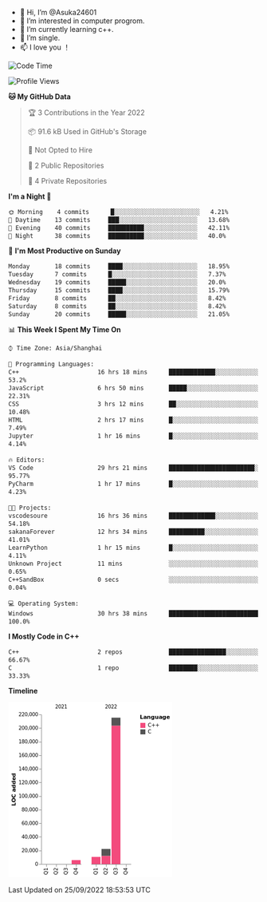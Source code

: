 - 👋 Hi, I’m @Asuka24601
- 👀 I’m interested in computer progrom.
- 🌱 I’m currently learning c++.
- 💞️ I’m single.
- 📫 I love you ！

<!--START_SECTION:waka-->
![Code Time](http://img.shields.io/badge/Code%20Time-189%20hrs%2053%20mins-blue)

![Profile Views](http://img.shields.io/badge/Profile%20Views-0-blue)

**🐱 My GitHub Data** 

> 🏆 3 Contributions in the Year 2022
 > 
> 📦 91.6 kB Used in GitHub's Storage 
 > 
> 🚫 Not Opted to Hire
 > 
> 📜 2 Public Repositories 
 > 
> 🔑 4 Private Repositories  
 > 
**I'm a Night 🦉** 

```text
🌞 Morning    4 commits      █░░░░░░░░░░░░░░░░░░░░░░░░   4.21% 
🌆 Daytime    13 commits     ███░░░░░░░░░░░░░░░░░░░░░░   13.68% 
🌃 Evening    40 commits     ██████████░░░░░░░░░░░░░░░   42.11% 
🌙 Night      38 commits     ██████████░░░░░░░░░░░░░░░   40.0%

```
📅 **I'm Most Productive on Sunday** 

```text
Monday       18 commits     ████░░░░░░░░░░░░░░░░░░░░░   18.95% 
Tuesday      7 commits      █░░░░░░░░░░░░░░░░░░░░░░░░   7.37% 
Wednesday    19 commits     █████░░░░░░░░░░░░░░░░░░░░   20.0% 
Thursday     15 commits     ████░░░░░░░░░░░░░░░░░░░░░   15.79% 
Friday       8 commits      ██░░░░░░░░░░░░░░░░░░░░░░░   8.42% 
Saturday     8 commits      ██░░░░░░░░░░░░░░░░░░░░░░░   8.42% 
Sunday       20 commits     █████░░░░░░░░░░░░░░░░░░░░   21.05%

```


📊 **This Week I Spent My Time On** 

```text
⌚︎ Time Zone: Asia/Shanghai

💬 Programming Languages: 
C++                      16 hrs 18 mins      █████████████░░░░░░░░░░░░   53.2% 
JavaScript               6 hrs 50 mins       █████░░░░░░░░░░░░░░░░░░░░   22.31% 
CSS                      3 hrs 12 mins       ██░░░░░░░░░░░░░░░░░░░░░░░   10.48% 
HTML                     2 hrs 17 mins       █░░░░░░░░░░░░░░░░░░░░░░░░   7.49% 
Jupyter                  1 hr 16 mins        █░░░░░░░░░░░░░░░░░░░░░░░░   4.14%

🔥 Editors: 
VS Code                  29 hrs 21 mins      ████████████████████████░   95.77% 
PyCharm                  1 hr 17 mins        █░░░░░░░░░░░░░░░░░░░░░░░░   4.23%

🐱‍💻 Projects: 
vscodesoure              16 hrs 36 mins      █████████████░░░░░░░░░░░░   54.18% 
sakanaForever            12 hrs 34 mins      ██████████░░░░░░░░░░░░░░░   41.01% 
LearnPython              1 hr 15 mins        █░░░░░░░░░░░░░░░░░░░░░░░░   4.11% 
Unknown Project          11 mins             ░░░░░░░░░░░░░░░░░░░░░░░░░   0.65% 
C++SandBox               0 secs              ░░░░░░░░░░░░░░░░░░░░░░░░░   0.04%

💻 Operating System: 
Windows                  30 hrs 38 mins      █████████████████████████   100.0%

```

**I Mostly Code in C++** 

```text
C++                      2 repos             ████████████████░░░░░░░░░   66.67% 
C                        1 repo              ████████░░░░░░░░░░░░░░░░░   33.33%

```


**Timeline**

![Chart not found](https://raw.githubusercontent.com/Asuka24601/Asuka24601/main/charts/bar_graph.png) 


 Last Updated on 25/09/2022 18:53:53 UTC
<!--END_SECTION:waka-->
